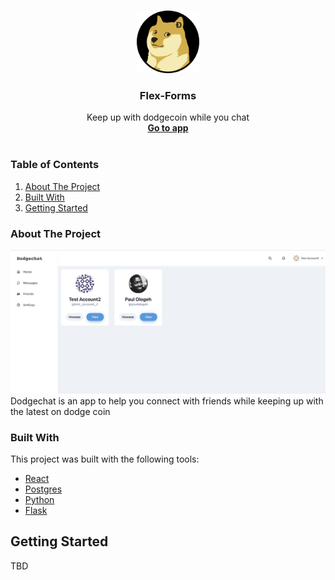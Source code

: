 <!-- PROJECT LOGO -->
<br />
<p align="center">
  <a href="#">
    <img src="./frontend/public/android-chrome-512x512.png" alt="Logo" width="100" height="100">
  </a>

  <h3 align="center">Flex-Forms</h3>

  <p align="center">
    Keep up with dodgecoin while you chat
    <br />
    <a href="#"><strong>Go to app</strong></a>
    <br />
    <br />
  </p>
</p>

### Table of Contents

  <ol>
    <li><a href="#about-the-project">About The Project</a>
    <li><a href="#built-with">Built With</a></li>
    </li>
    <li><a href="#gettingstarted">Getting Started</a></li>
  </ol>

### About The Project

![[product-screenshot]](./product_screenshot.png)
Dodgechat is an app to help you connect with friends while keeping up with the latest
on dodge coin

### Built With

This project was built with the following tools:

- [React](https://reactjs.org/)
- [Postgres](https://www.postgresql.org/)
- [Python](https://python.org)
- [Flask](https://flask.palletsprojects.com/en/2.0.x/)

## Getting Started

TBD
